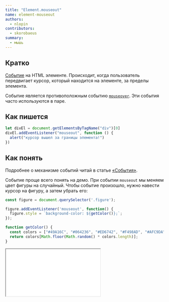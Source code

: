 ```yaml
---
title: "Element.mouseout"
name: element-mouseout
authors:
  - nlopin
contributors:
  - skorobaeus
summary:
  - мышь
---
```


## Кратко

[Событие](/js/doka/events/) на HTML элементе. Происходит, когда пользователь передвигает курсор, который находится на элементе, за пределы элемента.

Событие является противоположным событию [`mouseover`](/js/doka/element-mouseover/). Эти события часто используются в паре.

## Как пишется

```js
let divEl = document.getElementsByTagName("div")[0]
divEl.addEventListener("mouseout", function () {
  alert("курсор вышел за границы элемента!")
})
```

## Как понять

Подробнее о механизме событий читай в статье [«События»](/js/doka/events/).

Событие проще всего понять на демо. При событии `mouseout` мы меняем цвет фигуры на случайный. Чтобы событие произошло, нужно навести курсор на фигуру, а затем убрать его:

```js
const figure = document.querySelector('.figure');

figure.addEventListener('mouseout', function() {
  figure.style = `background-color: ${getColor()};`;
});

function getColor() {
  const colors = ["#49A16C", "#064236", "#ED6742", "#F498AD", "#AFC9DA", "#FFD829", "#282A2E", "#979797", "#E6E6E6", "#FFFFFF"];
  return colors[Math.floor(Math.random() * colors.length)];
}
```

<iframe title="Смена цвета при событии mouseout" src="demos/index.html"></iframe>

